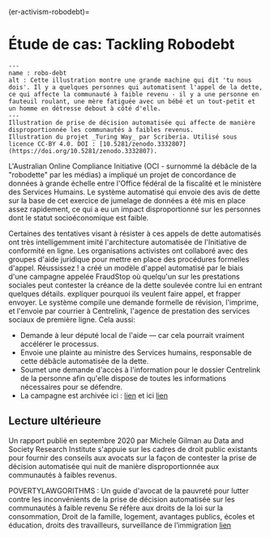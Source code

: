 (er-activism-robodebt)=
# Étude de cas: Tackling Robodebt

```{figure} ../../figures/robo-debt.*
---
name : robo-debt
alt : Cette illustration montre une grande machine qui dit 'tu nous dois'. Il y a quelques personnes qui automatisent l'appel de la dette, ce qui affecte la communauté à faible revenu - il y a une personne en fauteuil roulant, une mère fatiguée avec un bébé et un tout-petit et un homme en détresse debout à côté d'elle.
---
Illustration de prise de décision automatisée qui affecte de manière disproportionnée les communautés à faibles revenus.
Illustration du projet _Turing Way_ par Scriberia. Utilisé sous licence CC-BY 4.0. DOI : [10.5281/zenodo.3332807](https://doi.org/10.5281/zenodo.3332807).
```

L'Australian Online Compliance Initiative (OCI - surnommé la débâcle de la "robodette" par les médias) a impliqué un projet de concordance de données à grande échelle entre l'Office fédéral de la fiscalité et le ministère des Services Humains. Le système automatisé qui envoie des avis de dette sur la base de cet exercice de jumelage de données a été mis en place assez rapidement, ce qui a eu un impact disproportionné sur les personnes dont le statut socioéconomique est faible.

Certaines des tentatives visant à résister à ces appels de dette automatisés ont très intelligemment imité l'architecture automatisée de l'Initiative de conformité en ligne. Les organisations activistes ont collaboré avec des groupes d'aide juridique pour mettre en place des procédures formelles d'appel. Réussissez ! a créé un modèle d'appel automatisé par le biais d'une campagne appelée FraudStop où quelqu'un sur les prestations sociales peut contester la créance de la dette soulevée contre lui en entrant quelques détails. expliquer pourquoi ils veulent faire appel, et frapper envoyer. Le système compile une demande formelle de révision, l'imprime, et l'envoie par courrier à Centrelink, l'agence de prestation des services sociaux de première ligne. Cela aussi:

* Demande à leur député local de l'aide — car cela pourrait vraiment accélérer le processus.
* Envoie une plainte au ministre des Services humains, responsable de cette débâcle automatisée de la dette.
* Soumet une demande d'accès à l'information pour le dossier Centrelink de la personne afin qu'elle dispose de toutes les informations nécessaires pour se défendre.
* La campagne est archivée ici : [lien](https://fraudstop.com.au/) et ici [lien](https://www.getup.org.au/campaigns/income-support/chip-in-to-expand-fraudstop/)


## Lecture ultérieure
Un rapport publié en septembre 2020 par Michele Gilman au Data and Society Research Institute s'appuie sur les cadres de droit public existants pour fournir des conseils aux avocats sur la façon de contester la prise de décision automatisée qui nuit de manière disproportionnée aux communautés à faibles revenus.

POVERTYLAWGORITHMS : Un guide d'avocat de la pauvreté pour lutter contre les inconvénients de la prise de décision automatisée sur les communautés à faible revenu Se réfère aux droits de la loi sur la consommation, Droit de la famille, logement, avantages publics, écoles et éducation, droits des travailleurs, surveillance de l’immigration [lien](https://datasociety.net/library/poverty-lawgorithms)
